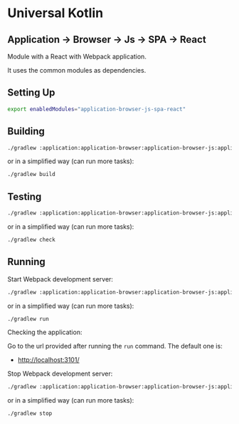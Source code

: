 # Universal Kotlin

## Application -> Browser -> Js -> SPA -> React

Module with a React with Webpack application.

It uses the common modules as dependencies.

<!--
## Screenshot

## Architecture

### Targets

### Source Sets
-->

## Setting Up

```bash
export enabledModules="application-browser-js-spa-react"
```

## Building

```bash
./gradlew :application:application-browser:application-browser-js:application-browser-js-spa:application-browser-js-spa-react:build
```

or in a simplified way (can run more tasks):

```bash
./gradlew build
```

## Testing

```bash
./gradlew :application:application-browser:application-browser-js:application-browser-js-spa:application-browser-js-spa-react:check
```

or in a simplified way (can run more tasks):

```bash
./gradlew check
```

## Running

Start Webpack development server:

```bash
./gradlew :application:application-browser:application-browser-js:application-browser-js-spa:application-browser-js-spa-react:run
```

or in a simplified way (can run more tasks):

```bash
./gradlew run
```

Checking the application:

Go to the url provided after running the `run` command. The default one is:

- [http://localhost:3101/](http://localhost:3101/)

Stop Webpack development server:

```bash
./gradlew :application:application-browser:application-browser-js:application-browser-js-spa:application-browser-js-spa-react:stop
```

or in a simplified way (can run more tasks):

```bash
./gradlew stop
```
